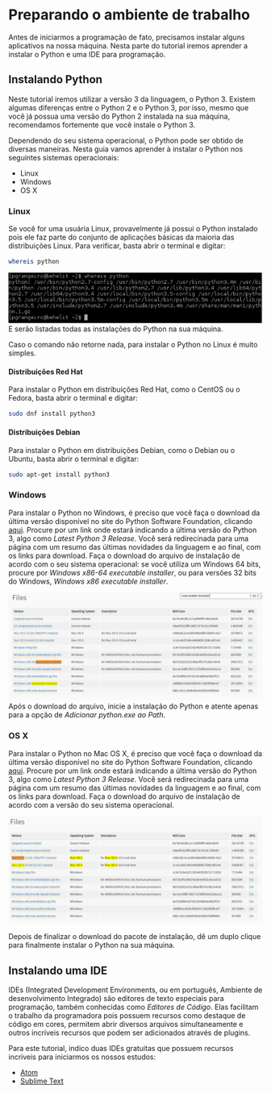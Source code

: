 # Preparando o ambiente de trabalho
Antes de iniciarmos a programação de fato, precisamos instalar alguns aplicativos na nossa máquina. Nesta parte do tutorial iremos aprender a instalar o Python e uma IDE para programação.

## Instalando Python
Neste tutorial iremos utilizar a versão 3 da linguagem, o Python 3. Existem algumas diferenças entre o Python 2 e o Python 3, por isso, mesmo que você já possua uma versão do Python 2 instalada na sua máquina, recomendamos fortemente que você instale o Python 3.

Dependendo do seu sistema operacional, o Python pode ser obtido de diversas maneiras. Nesta guia vamos aprender à instalar o Python nos seguintes sistemas operacionais:
* Linux
* Windows
* OS X

### Linux
Se você for uma usuária Linux, provavelmente já possui o Python instalado pois ele faz parte do conjunto de aplicações básicas da maioria das distribuições Linux. Para verificar, basta abrir o terminal e digitar:
```sh
whereis python
```
![Listando todas as instalações do Python](/images/whereis-python.png)
E serão listadas todas as instalações do Python na sua máquina.

Caso o comando não retorne nada, para instalar o Python no Linux é muito simples.

#### Distribuições Red Hat
Para instalar o Python em distribuições Red Hat, como o CentOS ou o Fedora, basta abrir o terminal e digitar:
```sh
sudo dnf install python3
```
#### Distribuições Debian
Para instalar o Python em distribuições Debian, como o Debian ou o Ubuntu, basta abrir o terminal e digitar:
```sh
sudo apt-get install python3
```

### Windows
Para instalar o Python no Windows, é preciso que você faça o download da última versão disponível no site do Python Software Foundation, clicando [aqui](https://www.python.org/downloads/windows/). Procure por um link onde estará indicando a última versão do Python 3, algo como _Latest Python 3 Release_. Você será redirecinada para uma página com um resumo das últimas novidades da linguagem e ao final, com os links para download. Faça o download do arquivo de instalação de acordo com o seu sistema operacional: se você utiliza um Windows 64 bits, procure por _Windows x86-64 executable installer_, ou para versões 32 bits do Windows, _Windows x86 executable installer_.

![Arquivos de Instalação do Python para Windows no site do Python Software Foundation](/images/python-executable-download-for-windows.png)
Após o download do arquivo, inicie a instalação do Python e atente apenas para a opção de _Adicionar python.exe ao Path_.

### OS X
Para instalar o Python no Mac OS X, é preciso que você faça o download da última versão disponível no site do Python Software Foundation, clicando [aqui](https://www.python.org/downloads/mac-osx/). Procure por um link onde estará indicando a última versão do Python 3, algo como _Latest Python 3 Release_. Você será redirecinada para uma página com um resumo das últimas novidades da linguagem e ao final, com os links para download. Faça o download do arquivo de instalação de acordo com a versão do seu sistema operacional.

![Arquivos de Instalação do Python para Mac OS X no site do Python Software Foundation](/images/python-executable-download-for-mac-osx.png)

Depois de finalizar o download do pacote de instalação, dê um duplo clique para finalmente instalar o Python na sua máquina.

## Instalando uma IDE

IDEs (Integrated Development Environments, ou em português, Ambiente de desenvolvimento Integrado) são editores de texto especiais para programação, também conhecidas como _Editores de Código_. Elas facilitam o trabalho da programadora pois possuem recursos como destaque de código em cores, permitem abrir diversos arquivos simultaneamente e outros incríveis recursos que podem ser adicionados através de plugins.

Para este tutorial, indico duas IDEs gratuitas que possuem recursos incríveis para iniciarmos os nossos estudos:
* [Atom](https://atom.io/)
* [Sublime Text](https://www.sublimetext.com)